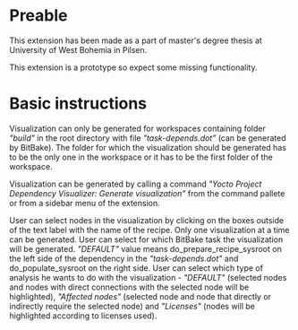# Preable

This extension has been made as a part of master's degree thesis at University of West Bohemia in Pilsen.

This extension is a prototype so expect some missing functionality. 

#  Basic instructions

Visualization can only be generated for workspaces containing folder *"build"* in the root directory with file *"task-depends.dot"* (can be generated by BitBake). The folder for which the visualization should be generated has to be the only one in the workspace or it has to be the first folder of the workspace.

Visualization can be generated by calling a command *"Yocto Project Dependency Visualizer: Generate visualization"* from the command pallete or from a sidebar menu of the extension.

User can select nodes in the visualization by clicking on the boxes outside of the text label with the name of the recipe. Only one visualization at a time can be generated. User can select for which BitBake task the visualization will be generated. *"DEFAULT"* value means do_prepare_recipe_sysroot on the left side of the dependency in the *"task-depends.dot"* and do_populate_sysroot on the right side. User can select which type of analysis he wants to do with the visualization - *"DEFAULT"* (selected nodes and nodes with direct connections with the selected node will be highlighted), *"Affected nodes"* (selected node and node that directly or indirectly require the selected node) and *"Licenses"* (nodes will be highlighted according to licenses used).

 